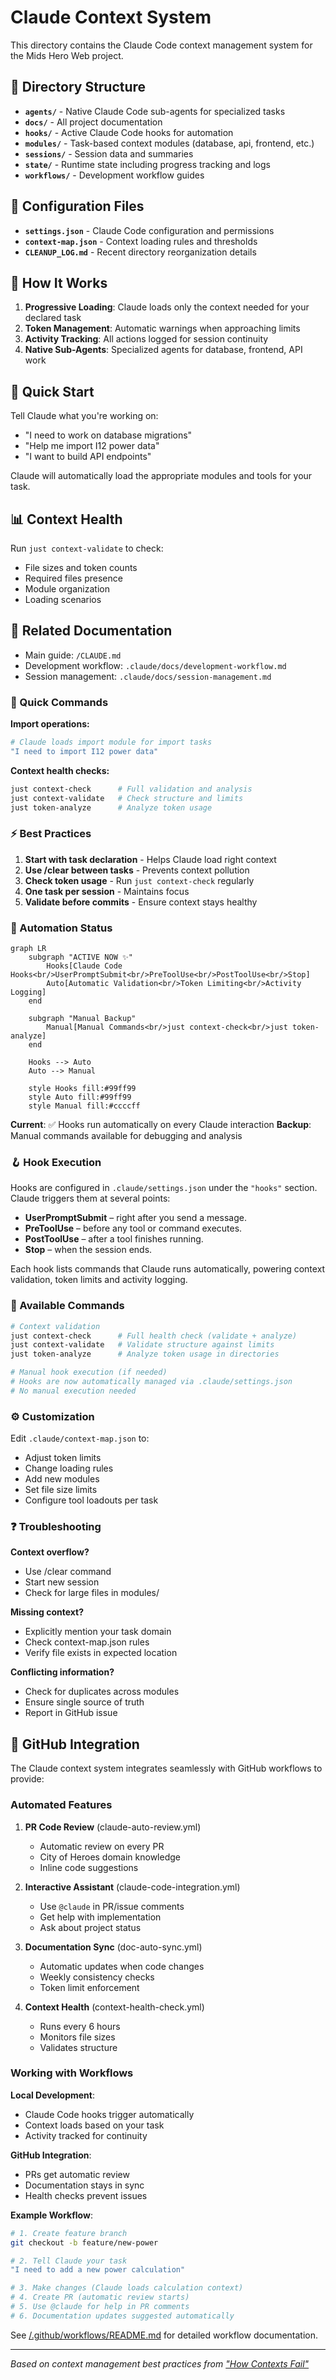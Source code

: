 # Claude Context System

This directory contains the Claude Code context management system for the Mids Hero Web project.

## 📁 Directory Structure

- **`agents/`** - Native Claude Code sub-agents for specialized tasks
- **`docs/`** - All project documentation
- **`hooks/`** - Active Claude Code hooks for automation
- **`modules/`** - Task-based context modules (database, api, frontend, etc.)
- **`sessions/`** - Session data and summaries
- **`state/`** - Runtime state including progress tracking and logs
- **`workflows/`** - Development workflow guides

## 🔧 Configuration Files

- **`settings.json`** - Claude Code configuration and permissions
- **`context-map.json`** - Context loading rules and thresholds
- **`CLEANUP_LOG.md`** - Recent directory reorganization details

## 📖 How It Works

1. **Progressive Loading**: Claude loads only the context needed for your declared task
2. **Token Management**: Automatic warnings when approaching limits
3. **Activity Tracking**: All actions logged for session continuity
4. **Native Sub-Agents**: Specialized agents for database, frontend, API work

## 🚀 Quick Start

Tell Claude what you're working on:
- "I need to work on database migrations"
- "Help me import I12 power data"
- "I want to build API endpoints"

Claude will automatically load the appropriate modules and tools for your task.

## 📊 Context Health

Run `just context-validate` to check:
- File sizes and token counts
- Required files presence
- Module organization
- Loading scenarios

## 🔗 Related Documentation

- Main guide: `/CLAUDE.md`
- Development workflow: `.claude/docs/development-workflow.md`
- Session management: `.claude/docs/session-management.md`

### 🔧 Quick Commands

**Import operations:**
```bash
# Claude loads import module for import tasks
"I need to import I12 power data"
```

**Context health checks:**
```bash
just context-check      # Full validation and analysis
just context-validate   # Check structure and limits
just token-analyze      # Analyze token usage
```

### ⚡ Best Practices

1. **Start with task declaration** - Helps Claude load right context
2. **Use /clear between tasks** - Prevents context pollution  
3. **Check token usage** - Run `just context-check` regularly
4. **One task per session** - Maintains focus
5. **Validate before commits** - Ensure context stays healthy

### 🤖 Automation Status

```mermaid
graph LR
    subgraph "ACTIVE NOW ✨"
        Hooks[Claude Code Hooks<br/>UserPromptSubmit<br/>PreToolUse<br/>PostToolUse<br/>Stop]
        Auto[Automatic Validation<br/>Token Limiting<br/>Activity Logging]
    end
    
    subgraph "Manual Backup"
        Manual[Manual Commands<br/>just context-check<br/>just token-analyze]
    end
    
    Hooks --> Auto
    Auto --> Manual
    
    style Hooks fill:#99ff99
    style Auto fill:#99ff99
    style Manual fill:#ccccff
```

**Current**: ✅ Hooks run automatically on every Claude interaction
**Backup**: Manual commands available for debugging and analysis

### 🪝 Hook Execution

Hooks are configured in `.claude/settings.json` under the `"hooks"` section.
Claude triggers them at several points:

- **UserPromptSubmit** – right after you send a message.
- **PreToolUse** – before any tool or command executes.
- **PostToolUse** – after a tool finishes running.
- **Stop** – when the session ends.

Each hook lists commands that Claude runs automatically, powering
context validation, token limits and activity logging.

### 🔧 Available Commands

```bash
# Context validation
just context-check      # Full health check (validate + analyze)
just context-validate   # Validate structure against limits
just token-analyze      # Analyze token usage in directories

# Manual hook execution (if needed)
# Hooks are now automatically managed via .claude/settings.json
# No manual execution needed
```

### ⚙️ Customization

Edit `.claude/context-map.json` to:
- Adjust token limits
- Change loading rules
- Add new modules
- Set file size limits
- Configure tool loadouts per task

### ❓ Troubleshooting

**Context overflow?**
- Use /clear command
- Start new session
- Check for large files in modules/

**Missing context?**
- Explicitly mention your task domain
- Check context-map.json rules
- Verify file exists in expected location

**Conflicting information?**
- Check for duplicates across modules
- Ensure single source of truth
- Report in GitHub issue

## 🔧 GitHub Integration

The Claude context system integrates seamlessly with GitHub workflows to provide:

### Automated Features

1. **PR Code Review** (claude-auto-review.yml)
   - Automatic review on every PR
   - City of Heroes domain knowledge
   - Inline code suggestions

2. **Interactive Assistant** (claude-code-integration.yml)
   - Use `@claude` in PR/issue comments
   - Get help with implementation
   - Ask about project status

3. **Documentation Sync** (doc-auto-sync.yml)
   - Automatic updates when code changes
   - Weekly consistency checks
   - Token limit enforcement

4. **Context Health** (context-health-check.yml)
   - Runs every 6 hours
   - Monitors file sizes
   - Validates structure

### Working with Workflows

**Local Development**:
- Claude Code hooks trigger automatically
- Context loads based on your task
- Activity tracked for continuity

**GitHub Integration**:
- PRs get automatic review
- Documentation stays in sync
- Health checks prevent issues

**Example Workflow**:
```bash
# 1. Create feature branch
git checkout -b feature/new-power

# 2. Tell Claude your task
"I need to add a new power calculation"

# 3. Make changes (Claude loads calculation context)
# 4. Create PR (automatic review starts)
# 5. Use @claude for help in PR comments
# 6. Documentation updates suggested automatically
```

See [/.github/workflows/README.md](/.github/workflows/README.md) for detailed workflow documentation.

---

*Based on context management best practices from ["How Contexts Fail"](https://www.dbreunig.com/2025/06/22/how-contexts-fail-and-how-to-fix-them.html)*

